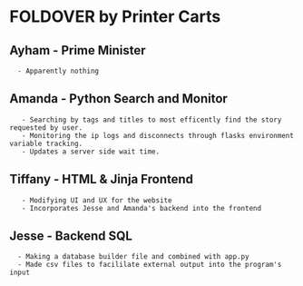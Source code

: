 # FOLDOVER by Printer Carts

## Ayham - Prime Minister <br>
      - Apparently nothing 
## Amanda - Python Search and Monitor <br>
       - Searching by tags and titles to most efficently find the story requested by user. 
       - Monitoring the ip logs and disconnects through flasks environment variable tracking.
       - Updates a server side wait time. 
## Tiffany - HTML & Jinja Frontend <br>
       - Modifying UI and UX for the website 
       - Incorporates Jesse and Amanda's backend into the frontend 
## Jesse - Backend SQL <br>
      - Making a database builder file and combined with app.py
      - Made csv files to facililate external output into the program's input
